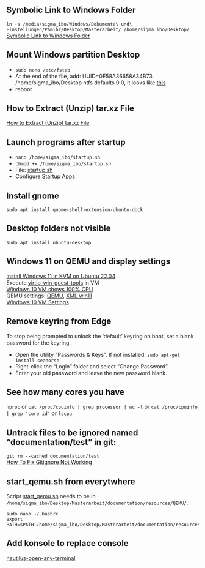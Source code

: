 ## Symbolic Link to Windows Folder
`ln -s /media/sigma_ibo/Windows/Dokumente\ und\ Einstellungen/Pamibr/Desktop/Masterarbeit/ /home/sigma_ibo/Desktop/`  
<a href="https://www.howtogeek.com/287014/how-to-create-and-use-symbolic-links-aka-symlinks-on-linux/" target="_blank">Symbolic Link to Windows Folder</a>


## Mount Windows partition Desktop
- `sudo nano /etc/fstab`  
- At the end of the file, add: UUID=0E58A36658A34B73 /home/sigma_ibo/Desktop ntfs defaults 0 0, it looks like 
<a href="resources/images/useful/mount_windows.png" target="_blank">this</a>  
- reboot

## How to Extract (Unzip) tar.xz File
<a href="https://linuxize.com/post/how-to-extract-unzip-tar-xz-file/" target="_blank">How to Extract (Unzip) tar.xz File</a>

## Launch programs after startup
- `nano /home/sigma_ibo/startup.sh`
- `chmod +x /home/sigma_ibo/startup.sh`
- File: [startup.sh](resources/scripts/startup.sh.txt) 
- Configure [Startup Apps](resources/images/startup/startup_apps.png)

## Install gnome
`sudo apt install gnome-shell-extension-ubuntu-dock`

## Desktop folders not visible
`sudo apt install ubuntu-desktop`

## Windows 11 on QEMU and display settings
<a href="https://www.youtube.com/watch?v=0RiUrsljD_E" target="_blank">Install Windows 11 in KVM on Ubuntu 22.04</a>  
Execute [virtio-win-guest-tools](resources/exe/virtio-win-guest-tools.exe) in VM  
<a href="https://techglimpse.com/windows-10-virtual-machine-shows-100-percentage-cpu-utilization-qemu-kvm/" target="_blank">Windows 10 VM shows 100% CPU</a>  
QEMU settings: <a href="resources/images/qemu/qemu_settings.png" target="_blank">QEMU</a>, <a href="resources/xml/win11onQEMU.xml.txt" target="_blank">XML win11</a>  
<a href="https://www.youtube.com/watch?v=ZqBJzrQy7Do" target="_blank">Windows 10 VM Settings</a>

## Remove keyring from Edge
To stop being prompted to unlock the ‘default’ keyring on boot, set a blank password for the keyring.
- Open the utility “Passwords & Keys”. If not installed: `sudo apt-get install seahorse`  
- Right-click the “Login” folder and select “Change Password”.
- Enter your old password and leave the new password blank.

## See how many cores you have
`nproc` or `cat /proc/cpuinfo | grep processor | wc -l` or `cat /proc/cpuinfo | grep 'core id'` or `lscpu`

## Untrack files to be ignored named “documentation/test” in git:
`git rm --cached documentation/test`  
<a href="https://kinsta.com/knowledgebase/gitignore-not-working/" target="_blank">How To Fix Gitignore Not Working</a>

## start_qemu.sh from everytwhere
Script [start_qemu.sh](resources/QEMU/start_qemu.sh) needs to be in `/home/sigma_ibo/Desktop/Masterarbeit/documentation/resources/QEMU/`. 
```
sudo nano ~/.bashrc
export PATH=$PATH:/home/sigma_ibo/Desktop/Masterarbeit/documentation/resources/QEMU/
```
## Add konsole to replace console
[nautilus-open-any-terminal](git%20clone/nautilus-open-any-terminal/)

